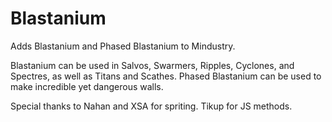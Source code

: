 # Blastanium
Adds Blastanium and Phased Blastanium to Mindustry.

Blastanium can be used in Salvos, Swarmers, Ripples, Cyclones, and Spectres, as well as Titans and Scathes.
Phased Blastanium can be used to make incredible yet dangerous walls.

Special thanks to Nahan and XSA for spriting. Tikup for JS methods.